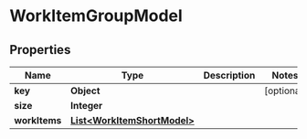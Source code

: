 

# WorkItemGroupModel


## Properties

| Name | Type | Description | Notes |
|------------ | ------------- | ------------- | -------------|
|**key** | **Object** |  |  [optional] |
|**size** | **Integer** |  |  |
|**workItems** | [**List&lt;WorkItemShortModel&gt;**](WorkItemShortModel.md) |  |  |



